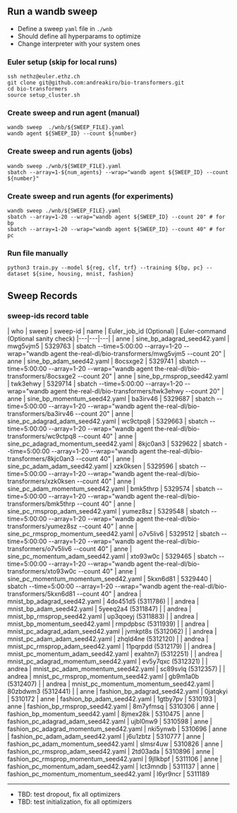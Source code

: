 ## Run a wandb sweep

- Define a sweep `yaml` file in `./wnb`
- Should define all hyperparams to optimize
- Change interpreter with your system ones

### Euler setup (skip for local runs)
```
ssh nethz@euler.ethz.ch
git clone git@github.com:andreakiro/bio-transformers.git
cd bio-transformers
source setup_cluster.sh
```

### Create sweep and run agent (manual)
```
wandb sweep  ./wnb/${SWEEP_FILE}.yaml
wandb agent ${SWEEP_ID} --count ${number}
```

### Create sweep and run agents (jobs)
```
wandb sweep ./wnb/${SWEEP_FILE}.yaml
sbatch --array=1-${num_agents} --wrap="wandb agent ${SWEEP_ID} --count ${number}"
```

### Create sweep and run agents (for experiments)
```
wandb sweep ./wnb/${SWEEP_FILE}.yaml
sbatch --array=1-20 --wrap="wandb agent ${SWEEP_ID} --count 20" # for bp
sbatch --array=1-20 --wrap="wandb agent ${SWEEP_ID} --count 40" # for pc
```

### Run file manually
```
python3 train.py --model ${reg, clf, trf} --training ${bp, pc} --dataset ${sine, housing, mnist, fashion}
```

## Sweep Records
### sweep-ids record table
| who | sweep | sweep-id | name | Euler_job_id (Optional) | Euler-command (Optional sanity check)
|---|---|---|
| anne | sine_bp_adagrad_seed42.yaml | mwg5vjm5 | 5329763 | sbatch --time=5:00:00 --array=1-20 --wrap="wandb agent the-real-dl/bio-transformers/mwg5vjm5 --count 20"
| anne | sine_bp_adam_seed42.yaml | 8ocsxge2 | 5329741 | sbatch --time=5:00:00 --array=1-20 --wrap="wandb agent the-real-dl/bio-transformers/8ocsxge2 --count 20"
| anne | sine_bp_rmsprop_seed42.yaml | twk3ehwy | 5329714 | sbatch --time=5:00:00 --array=1-20 --wrap="wandb agent the-real-dl/bio-transformers/twk3ehwy --count 20"
| anne | sine_bp_momentum_seed42.yaml | ba3irv46 | 5329687 | sbatch --time=5:00:00 --array=1-20 --wrap="wandb agent the-real-dl/bio-transformers/ba3irv46 --count 20"
| anne | sine_pc_adagrad_adam_seed42.yaml | wc9ctpq8 | 5329663 | sbatch --time=5:00:00 --array=1-20 --wrap="wandb agent the-real-dl/bio-transformers/wc9ctpq8 --count 40"
| anne | sine_pc_adagrad_momentum_seed42.yaml | 8kjc0an3 | 5329622 | sbatch --time=5:00:00 --array=1-20 --wrap="wandb agent the-real-dl/bio-transformers/8kjc0an3 --count 40"
| anne | sine_pc_adam_adam_seed42.yaml | xzk0ksen | 5329596 | sbatch --time=5:00:00 --array=1-20 --wrap="wandb agent the-real-dl/bio-transformers/xzk0ksen --count 40"
| anne | sine_pc_adam_momentum_seed42.yaml | bmk5thrp | 5329574 | sbatch --time=5:00:00 --array=1-20 --wrap="wandb agent the-real-dl/bio-transformers/bmk5thrp --count 40"
| anne | sine_pc_rmsprop_adam_seed42.yaml | yumez8sz | 5329548 | sbatch --time=5:00:00 --array=1-20 --wrap="wandb agent the-real-dl/bio-transformers/yumez8sz --count 40"
| anne | sine_pc_rmsprop_momentum_seed42.yaml | o7v5liv6 | 5329512 | sbatch --time=5:00:00 --array=1-20 --wrap="wandb agent the-real-dl/bio-transformers/o7v5liv6 --count 40"
| anne | sine_pc_momentum_adam_seed42.yaml | xto93w0c | 5329465 | sbatch --time=5:00:00 --array=1-20 --wrap="wandb agent the-real-dl/bio-transformers/xto93w0c --count 40"
| anne | sine_pc_momentum_momentum_seed42.yaml | 5kxn6d81 | 5329440 | sbatch --time=5:00:00 --array=1-20 --wrap="wandb agent the-real-dl/bio-transformers/5kxn6d81 --count 40"
| andrea | mnist_bp_adagrad_seed42.yaml | 4do451d5 (5311786) |
| andrea | mnist_bp_adam_seed42.yaml | 5yeeq2a4 (5311847) |
| andrea | mnist_bp_rmsprop_seed42.yaml | up3qoeyj (5311883) |
| andrea | mnist_bp_momentum_seed42.yaml | rmpdpbsc (5311939) |
| andrea | mnist_pc_adagrad_adam_seed42.yaml | jvmkpt8s (5312062) |
| andrea | mnist_pc_adam_adam_seed42.yaml | zhqld4ne (5312120) |
| andrea | mnist_pc_rmsprop_adam_seed42.yaml | 11pqrpdd (5312179) |
| andrea | mnist_pc_momentum_adam_seed42.yaml | exahtn7j (5312251) |
| andrea | mnist_pc_adagrad_momentum_seed42.yaml | ev5y7qxc (5312321) |
| andrea | mnist_pc_adam_momentum_seed42.yaml | sc89svlq (5312357) |
| andrea | mnist_pc_rmsprop_momentum_seed42.yaml | gb9m1a0b (5312407) |
| andrea | mnist_pc_momentum_momentum_seed42.yaml | 80zbdwm3 (5312441) |
| anne | fashion_bp_adagrad_seed42.yaml | 0jatqkyi | 5310172
| anne | fashion_bp_adam_seed42.yaml | 1gtby7pv | 5310193
| anne | fashion_bp_rmsprop_seed42.yaml | 8m7yfmsq | 5310306
| anne | fashion_bp_momentum_seed42.yaml | 8jmex28k | 5310475
| anne | fashion_pc_adagrad_adam_seed42.yaml | ujbl0nw9 | 5310598
| anne | fashion_pc_adagrad_momentum_seed42.yaml | nki5ynwb | 5310696
| anne | fashion_pc_adam_adam_seed42.yaml | j6u1zbtz | 5310777
| anne | fashion_pc_adam_momentum_seed42.yaml | slmsr4uw | 5310826
| anne | fashion_pc_rmsprop_adam_seed42.yaml | 2td03ada | 5310896
| anne | fashion_pc_rmsprop_momentum_seed42.yaml | 9jllkbpf | 5311106
| anne | fashion_pc_momentum_adam_seed42.yaml | lct3mndb | 5311137
| anne | fashion_pc_momentum_momentum_seed42.yaml | l6yr9ncr | 5311189

---
- TBD: test dropout, fix all optimizers
- TBD: test initialization, fix all optimizers